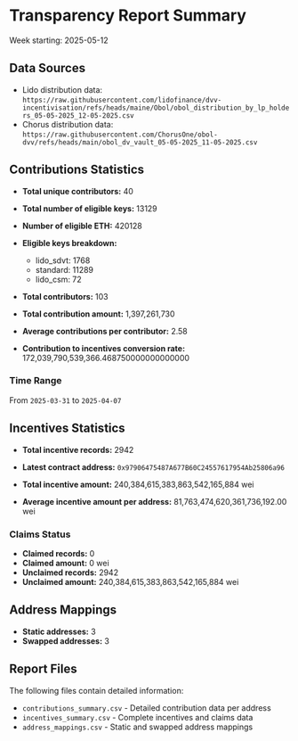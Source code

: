 # Transparency Report Summary
Week starting: 2025-05-12

## Data Sources
- Lido distribution data: `https://raw.githubusercontent.com/lidofinance/dvv-incentivisation/refs/heads/maine/Obol/obol_distribution_by_lp_holders_05-05-2025_12-05-2025.csv`
- Chorus distribution data: `https://raw.githubusercontent.com/ChorusOne/obol-dvv/refs/heads/main/obol_dv_vault_05-05-2025_11-05-2025.csv`

## Contributions Statistics
- **Total unique contributors:** 40
- **Total number of eligible keys:** 13129
- **Number of eligible ETH:** 420128

- **Eligible keys breakdown:**
  - lido_sdvt: 1768
  - standard: 11289
  - lido_csm: 72

- **Total contributors:** 103
- **Total contribution amount:** 1,397,261,730
- **Average contributions per contributor:** 2.58
- **Contribution to incentives conversion rate:** 172,039,790,539,366.468750000000000000

### Time Range
From `2025-03-31` to `2025-04-07`

## Incentives Statistics
- **Total incentive records:** 2942
- **Latest contract address:** `0x97906475487A677B60C24557617954Ab25806a96`

- **Total incentive amount:** 240,384,615,383,863,542,165,884 wei
- **Average incentive amount per address:** 81,763,474,620,361,736,192.00 wei

### Claims Status
- **Claimed records:** 0
- **Claimed amount:** 0 wei
- **Unclaimed records:** 2942
- **Unclaimed amount:** 240,384,615,383,863,542,165,884 wei

## Address Mappings
- **Static addresses:** 3
- **Swapped addresses:** 3

## Report Files
The following files contain detailed information:
- `contributions_summary.csv` - Detailed contribution data per address
- `incentives_summary.csv` - Complete incentives and claims data
- `address_mappings.csv` - Static and swapped address mappings